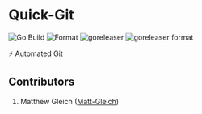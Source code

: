 # Quick-Git

![Go Build](https://github.com/Matt-Gleich/Quick-Git/workflows/Go%20Build/badge.svg) ![Format](https://github.com/Matt-Gleich/Quick-Git/workflows/Format/badge.svg) ![goreleaser](https://github.com/Matt-Gleich/Quick-Git/workflows/goreleaser/badge.svg) ![goreleaser format](https://github.com/Matt-Gleich/Quick-Git/workflows/goreleaser%20format/badge.svg)

⚡ Automated Git

## Contributors

1. Matthew Gleich ([Matt-Gleich]("http://www.github.com/Matt-Gleich"))
